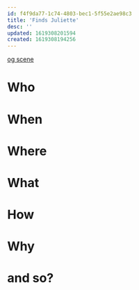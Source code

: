 ```yaml
---
id: f4f9da77-1c74-4803-bec1-5f55e2ae98c3
title: 'Finds Juliette'
desc: ''
updated: 1619308201594
created: 1619308194256
---
```

[og scene](https://github.com/9ae/ace/blob/master/chapters/04.md#finds-juliette)

# Who

# When

# Where

# What

# How

# Why

# and so?
